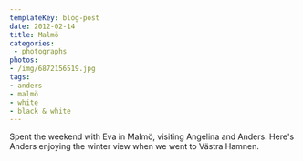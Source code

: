 ```yaml
---
templateKey: blog-post
date: 2012-02-14
title: Malmö
categories:
 - photographs
photos:
- /img/6872156519.jpg
tags:
- anders
- malmö
- white
- black & white
---
```

Spent the weekend with Eva in Malmö, visiting Angelina and Anders. Here's Anders enjoying the winter view when we went to Västra Hamnen.
